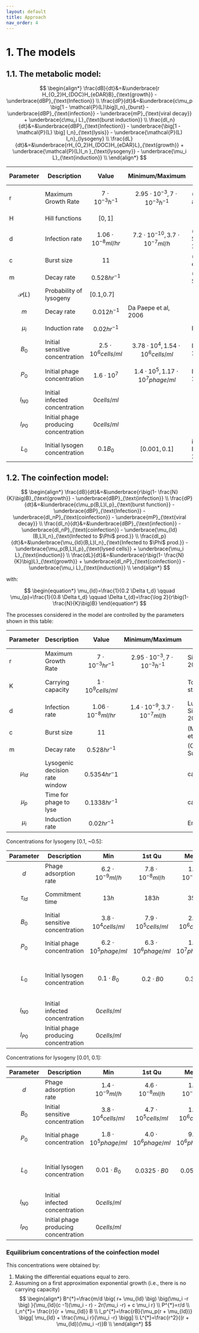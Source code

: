 ```yaml
---
layout: default
title: Approach
nav_order: 4
---
```


# 1. The models

## 1.1. The metabolic model:

$$
\begin{align*}
\frac{dB}{dt}&=&\underbrace{r H_{O_2}H_{DOC}H_{eDAR}B}_{\text{growth}} -
\underbrace{dBP}_{\text{Infection}} \\      
\frac{dP}{dt}&=&\underbrace{c\mu_p \big[1 - \mathcal{P}(L)\big]I_n}_{burst} -
\underbrace{dBP}_{\text{infection}} - \underbrace{mP}_{\text{viral decay}} +
\underbrace{c\mu_i L}_{\text{burst induction}} \\ 
\frac{dI_n}{dt}&=&\underbrace{dBP}_{\text{Infection}} -
\underbrace{\big[1 -\mathcal{P}(L) \big] I_n}_{\text{lysis}} -
\underbrace{\mathcal{P}(L) I_n}_{lysogeny} \\ 
\frac{dL}{dt}&=&\underbrace{rH_{O_2}H_{DOC}H_{eDAR}L}_{\text{growth}} +
\underbrace{\mathcal{P}(L)I_n }_{\text{lysogeny}} -
\underbrace{\mu_i L}_{\text{induction}} \\
\end{align*}
$$



| Parameter | Description | Value| Minimum/Maximum | Source| Phage Species| Host|
| ------- | ----------- | ----------- | ----------- | ----------- | ----------- | ----------- |
| r | Maximum Growth Rate |$$7 \cdot 10^{-3} h^{-1}$$| $$2.95 \cdot 10^{-3}, 7 \cdot 10^{-3} h^{-1}$$ | (Silveira et. al, 2021)|  |             
| H | Hill functions      | $$[0,1]$$ |   | | | 
| d | Infection rate |$$1.06 \cdot 10^{-8} ml/hr$$| $$7.2 \cdot 10 ^{-10}, 3.7 \cdot 10^{-7} ml/h$$ |(Luque and Silveira, 2020)  | | |
| c | Burst size | $$11$$ | |(M.Middelboe et al.,2001) | Myoviridae | Vibrio sp. |
| m | Decay rate | $$0.528 hr^{-1}$$| |(C.A. Suttle,1994)   |Myoviridae |Vibrio sp. |
| $$\mathcal{P}(L)$$ | Probability of lysogeny | [0.1,0.7] |  |
| $$m$$ | Decay rate | $$0.012 h^{-1}$$| Da Paepe et al, 2006  | 
| $$\mu_i$$ | Induction rate |$$0.02 hr^{-1}$$| |Emily's thesis   | | |
| $$B_0$$ | Initial sensitive concentration | $$2.5 \cdot 10^6 cells/ml$$ | $$3.78 \cdot 10^{4}, 1.54 \cdot 10^{6}  cells/ml $$|  Luque et. al, 2020 |
| $$P_0$$ | Initial phage concentration |$$1.6 \cdot 10^7$$ | $$1.4 \cdot 10^{5}, 1.17 \cdot 10^{7} phage/ml $$ |Luque et. al, 2020 |
| $$I_{N0}$$ | Initial infected concentration | $$0 cells/ml $$| |  |
| $$I_{P0}$$ | Initial phage producing concentration | $$0 cells/ml $$| |  |
| $$L_0$$ | Initial lysogen concentration | $$0.1 B_0 $$| $$[0.001, 0.1]$$ | inferred from Luque et. al, 2020 |

## 1.2. The coinfection model:

$$
\begin{align*} 
   \frac{dB}{dt}&=&\underbrace{r\big(1- \frac{N}{K}\big)B}_{\text{growth}} -
   \underbrace{dBP}_{\text{infection}} \\
   \frac{dP}{dt}&=&\underbrace{c\mu_p(B,L)I_p}_{\text{burst function}} - \underbrace{dBP}_{\text{Infection}} - \underbrace{dI_nP}_{\text{coinfection}} - \underbrace{mP}_{\text{viral decay}} \\
   \frac{dI_n}{dt}&=&\underbrace{dBP}_{\text{infection}} - \underbrace{dI_nP}_{\text{coinfection}} - \underbrace{\mu_{ld}(B,L)I_n}_{\text{Infected to $\Phi$ prod.}} \\
   \frac{dI_p}{dt}&=&\underbrace{\mu_{ld}(B,L)I_n}_{\text{Infected to $\Phi$ prod.}} - \underbrace{\mu_p(B,L)I_p}_{\text{lysed cells}} + \underbrace{\mu_i L}_{\text{induction}} \\
   \frac{dL}{dt}&=&\underbrace{r\big(1- \frac{N}{K}\big)L}_{\text{growth}} + \underbrace{dI_nP}_{\text{coinfection}} - \underbrace{\mu_i L}_{\text{induction}} \\
\end{align*}
$$

with:

$$
\begin{equation*}
\mu_{ld}=\frac{1}{0.2 \Delta t_d} \qquad
\mu_{p}=\frac{1}{0.8 \Delta t_d} \qquad
\Delta t_{d}=\frac{\log 2}{r\big(1- \frac{N}{K}\big)B} 
\end{equation*}
$$


The processes considered in the model are controlled by the parameters shown in this table:

| Parameter | Description | Value| Minimum/Maximum | Source| Phage Species|Host|
| ------- | ----------- | ----------- | ----------- | ----------- | ----------- | ----------- |
| r | Maximum Growth Rate |$$7 \cdot 10^{-3} hr^{-1}$$| $$2.95 \cdot 10^{-3}, 7 \cdot 10^{-3} h^{-1}$$ | Silveira et. al, 2021|  |
| K | Carrying capacity |$$1 \cdot 10^9 cells/ml$$| |Toni's student  | | |
| d | Infection rate |$$1.06 \cdot 10^{-8} ml/hr$$| $$1.4 \cdot 10 ^{-9}, 3.7 \cdot 10^{-7} ml/h$$ |Luque and Silveira, 2020  | | |
| c | Burst size | $$11$$ | |(M.Middelboe et al.,2001) | Myoviridae | Vibrio sp. |
| m | Decay rate | $$0.528 hr^{-1}$$| |(C.A. Suttle,1994)   |Myoviridae |Vibrio sp. |
| $$\mu_{ld}$$ | Lysogenic decision rate window |$$0.5354 hr^-1$$ | |calculated   | | |
| $$\mu_{p}$$ | Time for phage to lyse |$$0.1338 hr^{-1}$$| |calculated   | | |
| $$\mu_i$$ | Induction rate |$$0.02 hr^{-1}$$| |Emily's thesis   | | |


Concentrations for lysogeny [0.1, ~0.5]:

| Parameter | Description | Min | 1st Qu| Median| Mean| 3rd Qu| Max| Source| 
|-------|-----------|-----------|-----------|-----------|-----------|-----------|-----------|-----------|
| $$d$$ | Phage adsorption rate | $$6.2 \cdot 10^{-9} ml/h $$| $$7.8 \cdot 10^{-8} ml/h $$ | $$1.6 \cdot 10^{-7} ml/h $$ | $$1.7 \cdot 10^{-7} ml/h $$ | $$2.5 \cdot 10^{-7} ml/h $$ | $$3.7 \cdot 10^{-7} ml/h $$ | Luque et. al, 2020 |
| $$\tau_{ld}$$ | Commitment time | $$13 h $$| $$183 h $$ | $$352 h $$ | $$376 h $$ | $$558 $$ | $$807 h $$ | Luque et. al, 2020 |
| $$B_0$$ | Initial sensitive concentration | $$3.8 \cdot 10^4 cells/ml$$ | $$7.9 \cdot 10^{5} cells/ml$$ | $$2.0 \cdot 10^{6}  cells/ml $$| $$2.5 \cdot 10^{6}  cells/ml $$| $$3.9 \cdot 10^{6}  cells/ml $$| $$6.7 \cdot 10^{6}  cells/ml $$|  Luque et. al, 2020 |
| $$P_0$$ | Initial phage concentration | $$6.2 \cdot 10^5 phage/ml$$ | $$6.3 \cdot 10^{6} phage/ml$$ | $$1.3 \cdot 10^{7}  phage/ml $$| $$1.6 \cdot 10^{7}  phage/ml $$| $$2.5 \cdot 10^{7}  phage/ml $$| $$3.9 \cdot 10^{7}  phage/ml $$|  Luque et. al, 2020 |
| $$L_0$$ | Initial lysogen concentration | $$0.1 \cdot B_0 $$| $$~0.2 \cdot B0$$ | $$~0.3 \cdot B0$$ | $$~0.3 \cdot B0$$ | $$~0.4 \cdot B0$$ | $$~0.5 \cdot B_0 $$ | inferred from Luque et. al, 2020 |
| $$I_{N0}$$ | Initial infected concentration |$$0 cells/ml $$| | | | | |
| $$I_{P0}$$ | Initial phage producing concentration | $$0 cells/ml $$| | | | | |

Concentrations for lysogeny [0.01, 0.1]:

| Parameter | Description | Min | 1st Qu| Median| Mean| 3rd Qu| Max| Source| 
|-------|-----------|-----------|-----------|-----------|-----------|-----------|-----------|-----------|
| $$d$$ | Phage adsorption rate | $$1.4 \cdot 10^{-9} ml/h $$| $$4.6 \cdot 10^{-8} ml/h $$ | $$1.1 \cdot 10^{-7} ml/h $$ | $$1.4 \cdot 10^{-7} ml/h $$ | $$2.1 \cdot 10^{-7} ml/h $$ | $$3.7 \cdot 10^{-7} ml/h $$ | Luque et. al, 2020 |
| $$B_0$$ | Initial sensitive concentration | $$3.8 \cdot 10^4 cells/ml$$ | $$4.7 \cdot 10^{5} cells/ml$$ | $$1.5 \cdot 10^{6}  cells/ml $$| $$2.1 \cdot 10^{6}  cells/ml $$| $$3.4 \cdot 10^{6}  cells/ml $$| $$6.7 \cdot 10^{6}  cells/ml $$|  Luque et. al, 2020 |
| $$P_0$$ | Initial phage concentration | $$1.8 \cdot 10^5 phage/ml$$ | $$4.0 \cdot 10^{6} phage/ml$$ | $$9.1 \cdot 10^{6}  phage/ml $$| $$1.3 \cdot 10^{7}  phage/ml $$| $$1.9 \cdot 10^{7}  phage/ml $$| $$3.9 \cdot 10^{7}  phage/ml $$|  Luque et. al, 2020 |
| $$L_0$$ | Initial lysogen concentration | $$0.01 \cdot B_0 $$| $$0.0325 \cdot B0$$ | $$0.055 \cdot B0$$ | $$0.055 \cdot B0$$ | $$0.0775 \cdot B0$$ | $$0.1 \cdot B_0 $$ | inferred from Luque et. al, 2020 |
| $$I_{N0}$$ | Initial infected concentration |$$0 cells/ml $$| | | | | |
| $$I_{P0}$$ | Initial phage producing concentration | $$0 cells/ml $$| | | | | |



### Equilibrium concentrations of the coinfection model
This concentrations were obtained by:
1. Making the differential equations equal to zero.
2. Assuming on a first approximation exponential growth (i.e., there is no carrying capacity)
$$
\begin{align*}
B^{*}=\frac{m/d \big( r+ \mu_{ld} \big) \big(\mu_i -r \big) }{\mu_{ld}(c -1)(\mu_i - r) - 2r(\mu_i -r) + c \mu_i r} \\
P^{*}=r/d \\
I_n^{*}= \frac{r}{r + \mu_{ld}} B \\
I_p^{*}=\frac{rB}{\mu_p(r + \mu_{ld})} \bigg[ \mu_{ld} + \frac{\mu_i r}{\mu_i -r} \bigg] \\
L^{*}=\frac{r^2}{(r + \mu_{ld})(\mu_i -r)}B \\
\end{align*}
$$